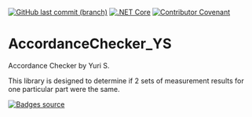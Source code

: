 [![GitHub last commit (branch)](https://img.shields.io/github/last-commit/FXChalendge/AccordanceChecker_YS)](https://fxchalendge.github.io/AccordanceChecker_YS)
[![.NET Core](https://github.com/FXChalendge/AccordanceChecker_YS/workflows/.NET%20Core/badge.svg)](https://github.com/FXChalendge/AccordanceChecker_YS/actions)
[![Contributor Covenant](https://img.shields.io/badge/Contributor%20Covenant-v2.0%20adopted-ff69b4.svg)](CODE_OF_CONDUCT.md)



# AccordanceChecker_YS
Accordance Checker by Yuri S.

This library is designed to determine if 2 sets of measurement results for one particular part were the same.




[![Badges source](https://img.shields.io/badge/Badges_Source-shields.io-green)](https://shields.io)
